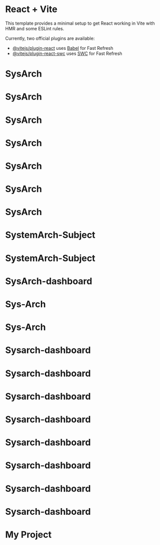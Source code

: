 # React + Vite

This template provides a minimal setup to get React working in Vite with HMR and some ESLint rules.

Currently, two official plugins are available:

- [@vitejs/plugin-react](https://github.com/vitejs/vite-plugin-react/blob/main/packages/plugin-react/README.md) uses [Babel](https://babeljs.io/) for Fast Refresh
- [@vitejs/plugin-react-swc](https://github.com/vitejs/vite-plugin-react-swc) uses [SWC](https://swc.rs/) for Fast Refresh
# SysArch
# SysArch
# SysArch
# SysArch
# SysArch
# SysArch
# SysArch
# SystemArch-Subject
# SystemArch-Subject
# SysArch-dashboard
# Sys-Arch
# Sys-Arch
# Sysarch-dashboard
# Sysarch-dashboard
# Sysarch-dashboard
# Sysarch-dashboard
# Sysarch-dashboard
# Sysarch-dashboard
# Sysarch-dashboard
# Sysarch-dashboard
# My Project
